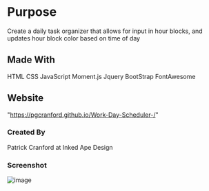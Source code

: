 # Purpose 

Create a daily task organizer that allows for input in hour blocks, and updates hour block color based on time of day



## Made With

HTML
CSS
JavaScript
Moment.js
Jquery
BootStrap
FontAwesome


## Website 

"https://pgcranford.github.io/Work-Day-Scheduler-/"


### Created By 

Patrick Cranford at Inked Ape Design 

### Screenshot 

![image](https://user-images.githubusercontent.com/104169772/172022084-8d9647b5-dbb0-4b15-bbce-5b8e07eef995.png)
